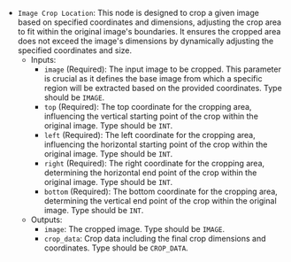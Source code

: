 - `Image Crop Location`: This node is designed to crop a given image based on specified coordinates and dimensions, adjusting the crop area to fit within the original image's boundaries. It ensures the cropped area does not exceed the image's dimensions by dynamically adjusting the specified coordinates and size.
    - Inputs:
        - `image` (Required): The input image to be cropped. This parameter is crucial as it defines the base image from which a specific region will be extracted based on the provided coordinates. Type should be `IMAGE`.
        - `top` (Required): The top coordinate for the cropping area, influencing the vertical starting point of the crop within the original image. Type should be `INT`.
        - `left` (Required): The left coordinate for the cropping area, influencing the horizontal starting point of the crop within the original image. Type should be `INT`.
        - `right` (Required): The right coordinate for the cropping area, determining the horizontal end point of the crop within the original image. Type should be `INT`.
        - `bottom` (Required): The bottom coordinate for the cropping area, determining the vertical end point of the crop within the original image. Type should be `INT`.
    - Outputs:
        - `image`: The cropped image. Type should be `IMAGE`.
        - `crop_data`: Crop data including the final crop dimensions and coordinates. Type should be `CROP_DATA`.
